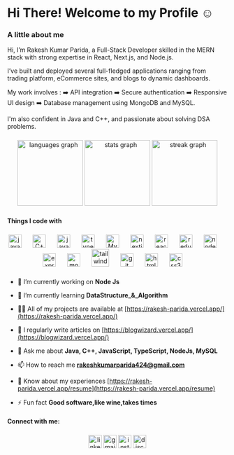 # Hi There! Welcome to my Profile ☺️

### A little about me
<div>
  <p>
Hi, I’m Rakesh Kumar Parida, a Full-Stack Developer skilled in the MERN stack with strong expertise in React, Next.js, and Node.js.

I’ve built and deployed several full-fledged applications ranging from trading platform, eCommerce sites, and blogs to dynamic dashboards.

My work involves :
➡️ API integration
➡️ Secure authentication
➡️ Responsive UI design
➡️ Database management using MongoDB and MySQL.

I'm also confident in Java and C++, and passionate about solving DSA problems.
  </p>
</div>

###
<p align="center">
  <img src="https://github-readme-stats.vercel.app/api/top-langs?username=Rakesh-99&locale=en&hide_title=false&layout=compact&card_width=320&langs_count=5&theme=onedark&hide_border=false" height="150" alt="languages graph" />
  <img src="https://github-readme-stats.vercel.app/api?username=Rakesh-99&hide_title=false&hide_rank=false&show_icons=true&include_all_commits=true&count_private=false&disable_animations=false&theme=gruvbox&locale=en&hide_border=false" height="150" alt="stats graph" />
  <img src="https://streak-stats.demolab.com?user=Rakesh-99&locale=en&mode=daily&theme=gruvbox&hide_border=false&border_radius=5" height="150" alt="streak graph" />
</p>



###

<h4 align="left">Things I code with</h4>

###

<div align="center">
   <img src="https://cdn.jsdelivr.net/gh/devicons/devicon/icons/java/java-original.svg" height="30" alt="java logo"  />
  <img width="18" />
  
<img src="https://cdn.jsdelivr.net/gh/devicons/devicon/icons/cplusplus/cplusplus-original.svg" height="30" alt="C++ logo" />
<img width="18" />
  
  <img src="https://cdn.jsdelivr.net/gh/devicons/devicon/icons/javascript/javascript-original.svg" height="30" alt="javascript logo"  />
  <img width="18" />

   <img src="https://cdn.jsdelivr.net/gh/devicons/devicon/icons/typescript/typescript-original.svg" height="30" alt="typescript logo"  />
  <img width="18" />

  <img src="https://cdn.jsdelivr.net/gh/devicons/devicon/icons/mysql/mysql-original.svg" height="30" alt="MySQL logo" />
<img width="18" />

  
  <img src="https://cdn.jsdelivr.net/gh/devicons/devicon/icons/nextjs/nextjs-original.svg" height="30" alt="nextjs logo"  />
  <img width="18" />
 
  <img src="https://cdn.jsdelivr.net/gh/devicons/devicon/icons/react/react-original.svg" height="30" alt="react logo"  />
  <img width="18" />

   <img src="https://cdn.jsdelivr.net/gh/devicons/devicon/icons/redux/redux-original.svg" height="30" alt="redux logo"  />
  <img width="18" />

  <img src="https://cdn.jsdelivr.net/gh/devicons/devicon/icons/nodejs/nodejs-original.svg" height="30" alt="nodejs logo"  />
  <img width="18" />
  
  <img src="https://cdn.jsdelivr.net/gh/devicons/devicon/icons/express/express-original.svg" height="30" alt="express logo"  />
  <img width="18" />
  
  <img src="https://cdn.jsdelivr.net/gh/devicons/devicon/icons/mongodb/mongodb-original.svg" height="30" alt="mongodb logo"  />
  <img width="18" />
  
  <img src="https://cdn.jsdelivr.net/gh/devicons/devicon/icons/tailwindcss/tailwindcss-original-wordmark.svg" height="40" alt="tailwindcss logo"  />
  <img width="18" />
  
  <img src="https://cdn.jsdelivr.net/gh/devicons/devicon/icons/git/git-original.svg" height="30" alt="git logo"  />
  <img width="18" />
  
  <img src="https://cdn.jsdelivr.net/gh/devicons/devicon/icons/html5/html5-original.svg" height="30" alt="html5 logo"  />
  <img width="18" />
  
  <img src="https://cdn.jsdelivr.net/gh/devicons/devicon/icons/css3/css3-original.svg" height="30" alt="css3 logo"  />
  <img width="18" />
</div>

###


- 🔭 I’m currently working on **Node Js**

- 🌱 I’m currently learning **DataStructure_&_Algorithm**

- 👨‍💻 All of my projects are available at [https://rakesh-parida.vercel.app/](https://rakesh-parida.vercel.app/)

- 📝 I regularly write articles on [https://blogwizard.vercel.app/](https://blogwizard.vercel.app/)

- 💬 Ask me about **Java, C++, JavaScript, TypeScript, NodeJs, MySQL**

- 📫 How to reach me **rakeshkumarparida424@gmail.com**

- 📄 Know about my experiences [https://rakesh-parida.vercel.app/resume](https://rakesh-parida.vercel.app/resume)

- ⚡ Fun fact **Good software,like wine,takes times**

<h4 align="left">Connect with me:</h3>
<p align="left">
</p>


###

<div align="center">
  <img src="https://img.shields.io/static/v1?message=LinkedIn&logo=linkedin&label=&color=0077B5&logoColor=white&labelColor=&style=for-the-badge" height="30" alt="linkedin logo"  />
  <img src="https://img.shields.io/static/v1?message=Gmail&logo=gmail&label=&color=D14836&logoColor=white&labelColor=&style=for-the-badge" height="30" alt="gmail logo"  />
  <img src="https://img.shields.io/static/v1?message=Instagram&logo=instagram&label=&color=E4405F&logoColor=white&labelColor=&style=for-the-badge" height="30" alt="instagram logo"  />
  <img src="https://img.shields.io/static/v1?message=Discord&logo=discord&label=&color=7289DA&logoColor=white&labelColor=&style=for-the-badge" height="30" alt="discord logo"  />
</div>
